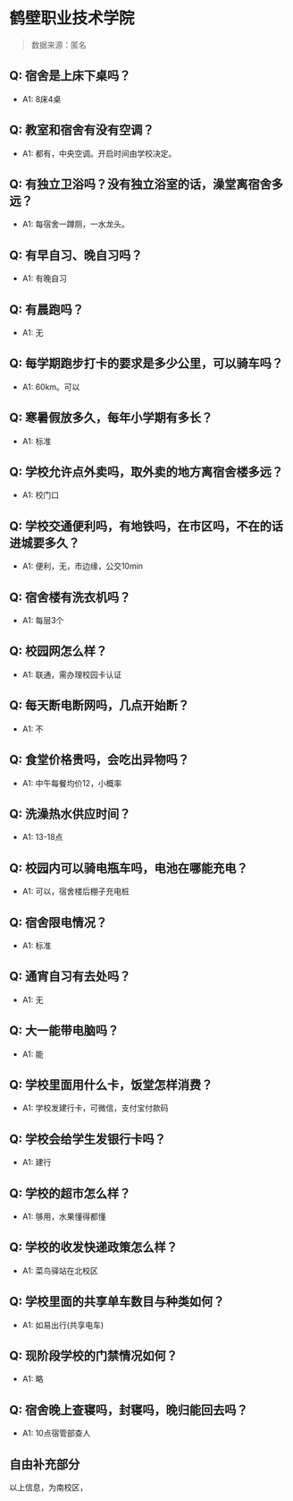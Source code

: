 # 鹤壁职业技术学院

> 数据来源：匿名

## Q: 宿舍是上床下桌吗？

- A1: 8床4桌

## Q: 教室和宿舍有没有空调？

- A1: 都有，中央空调。开启时间由学校决定。

## Q: 有独立卫浴吗？没有独立浴室的话，澡堂离宿舍多远？

- A1: 每宿舍一蹲厕，一水龙头。

## Q: 有早自习、晚自习吗？

- A1: 有晚自习

## Q: 有晨跑吗？

- A1: 无

## Q: 每学期跑步打卡的要求是多少公里，可以骑车吗？

- A1: 60km。可以

## Q: 寒暑假放多久，每年小学期有多长？

- A1: 标准

## Q: 学校允许点外卖吗，取外卖的地方离宿舍楼多远？

- A1: 校门口

## Q: 学校交通便利吗，有地铁吗，在市区吗，不在的话进城要多久？

- A1: 便利，无，市边缘，公交10min

## Q: 宿舍楼有洗衣机吗？

- A1: 每层3个

## Q: 校园网怎么样？

- A1: 联通，需办理校园卡认证

## Q: 每天断电断网吗，几点开始断？

- A1: 不

## Q: 食堂价格贵吗，会吃出异物吗？

- A1: 中午每餐均价12，小概率

## Q: 洗澡热水供应时间？

- A1: 13-18点

## Q: 校园内可以骑电瓶车吗，电池在哪能充电？

- A1: 可以，宿舍楼后棚子充电桩

## Q: 宿舍限电情况？

- A1: 标准

## Q: 通宵自习有去处吗？

- A1: 无

## Q: 大一能带电脑吗？

- A1: 能

## Q: 学校里面用什么卡，饭堂怎样消费？

- A1: 学校发建行卡，可微信，支付宝付款码

## Q: 学校会给学生发银行卡吗？

- A1: 建行

## Q: 学校的超市怎么样？

- A1: 够用，水果懂得都懂

## Q: 学校的收发快递政策怎么样？

- A1: 菜鸟驿站在北校区

## Q: 学校里面的共享单车数目与种类如何？

- A1: 如易出行(共享电车)

## Q: 现阶段学校的门禁情况如何？

- A1: 略

## Q: 宿舍晚上查寝吗，封寝吗，晚归能回去吗？

- A1: 10点宿管部查人

## 自由补充部分

以上信息，为南校区，